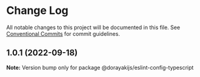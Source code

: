 # Change Log

All notable changes to this project will be documented in this file.
See [Conventional Commits](https://conventionalcommits.org) for commit guidelines.

## 1.0.1 (2022-09-18)

**Note:** Version bump only for package @dorayakijs/eslint-config-typescript
